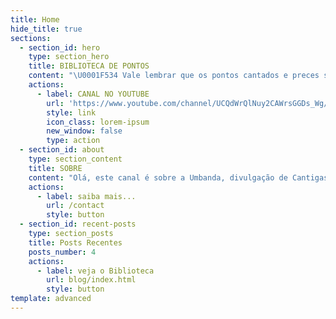 ```yaml
---
title: Home
hide_title: true
sections:
  - section_id: hero
    type: section_hero
    title: BIBLIOTECA DE PONTOS
    content: "\U0001F534 Vale lembrar que os pontos cantados e preces são todos tirados da internet e agregado ao nosso canal, para o fim didático dos umbandistas."
    actions:
      - label: CANAL NO YOUTUBE
        url: 'https://www.youtube.com/channel/UCQdWrQlNuy2CAWrsGGDs_Wg/videos'
        style: link
        icon_class: lorem-ipsum
        new_window: false
        type: action
  - section_id: about
    type: section_content
    title: SOBRE
    content: "Olá, este canal é sobre a Umbanda, divulgação de Cantigas, Incorporação, Mediunidade, Religião, Caboclos, Pretos velhos, Exu, Pomba gira, Defumação, tudo relacionado nossa religião e  e seus mistérios.\nA ideia de criar um canal dedicado a sabedoria do seu preto velho (Vovô Chico Pimenta), foi para Arrecadação de Fundos para a Construção da Sede Própria do \"Instituto Cultural Vovô Chico Pimenta\", tendo a missão de levar a CARIDADE, FÉ, AMOR e AÇÕES SOCIAIS.\n\nPor Jefferson de Oxalá, Sacerdote Responsável, com a mediunidade herdada de sua mãe, atua desde 1993 na Umbanda (Omolokô).\n\nEspiritualidade: \U0001F4A1 Empreenda essa Idéia!\nDoe: https://vovochicopimenta.cyou/faca-sua-doacao\n"
    actions:
      - label: saiba mais...
        url: /contact
        style: button
  - section_id: recent-posts
    type: section_posts
    title: Posts Recentes
    posts_number: 4
    actions:
      - label: veja o Biblioteca
        url: blog/index.html
        style: button
template: advanced
---
```

